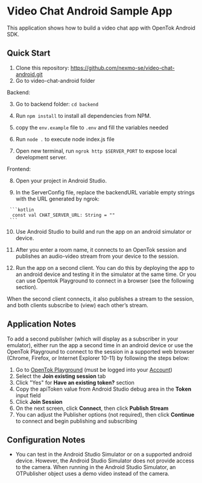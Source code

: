 Video Chat Android Sample App
===============================

This application shows how to build a video chat app with OpenTok Android SDK.


Quick Start
-----------
   1. Clone this repository: https://github.com/nexmo-se/video-chat-android.git
   2. Go to video-chat-android folder
   
  Backend:
  
   3. Go to backend folder: `cd backend`

   4. Run `npm install` to install all dependencies from NPM.

   5. copy the `env.example` file to `.env` and fill the variables needed

   6. Run `node .` to execute node index.js file

   7. Open new terminal, run `ngrok http $SERVER_PORT` to expose local development server.


   Frontend:
  
   8. Open your project in Android Studio.
 
   9. In the ServerConfig file, replace the backendURL variable empty strings
    with the URL generated by ngrok:
 
     ```kotlin
      const val CHAT_SERVER_URL: String = ""
     ```
 
   10. Use Android Studio to build and run the app on an android simulator or device.

   11. After you enter a room name, it connects to an OpenTok session and
   publishes an audio-video stream from your device to the session.

   12. Run the app on a second client. You can do this by deploying the app to an
   android device and testing it in the simulator at the same time. Or you can use
   Opentok Playground to connect in a browser (see the following
   section).

   When the second client connects, it also publishes a stream to the session,
   and both clients subscribe to (view) each other’s stream.


Application Notes
-------------------

   To add a second publisher (which will display as a subscriber in your emulator), either run the app a second time in an android device or use the OpenTok Playground to connect to the session in a supported web browser (Chrome, Firefox, or Internet Explorer 10-11) by following the steps below:

   1. Go to [OpenTok Playground](https://tokbox.com/developer/tools/playground) (must be logged into your [Account](https://tokbox.com/account))
   2. Select the **Join existing session** tab
   3. Click "Yes" for **Have an existing token?** section
   3. Copy the apiToken value from Android Studio debug area in the **Token** input field
   4. Click **Join Session**
   5. On the next screen, click **Connect**, then click **Publish Stream**
   6. You can adjust the Publisher options (not required), then click **Continue** to connect and begin publishing and subscribing


Configuration Notes
-------------------

*   You can test in the Android Studio Simulator or on a supported android device. However, the
    Android Studio Simulator does not provide access to the camera. When running in
    the Android Studio Simulator, an OTPublisher object uses a demo video instead of the
    camera.
